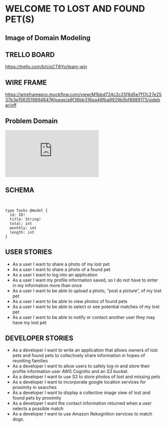 # WELCOME TO LOST AND FOUND PET(S)


## Image of Domain Modeling






## TRELLO BOARD

https://trello.com/b/cisCT8Yo/team-win



## WIRE FRAME

https://wireframepro.mockflow.com/view/M1bbd724c2c25f8d5e7f17c27e2537b3e1583519894847#/page/a9f36bb316ea48fba9929b5bf8889173/sidebar/off

## Problem Domain

![](https://github.com/silasoyewale10/DebtEliminator/blob/developmentBranch/problemdomain.pdf)


## SCHEMA

```


type Tasks @model {
  id: ID!
  title: String!
  total: int
  monthly: int
  length: int
}

```


## USER STORIES

- As a user I want to share a photo of my lost pet
- As a user I want to share a photo of a found pet
- As a  user I want to log into an application
- As a user I want my profile information saved, so I do not have to enter in my information more than once
- As a user I want to be able to upload a photo, “post a picture”, of my lost pet
- As a user I want to be able to view photos of found pets
- As a user I want to be able to select or see potential matches of my lost pet
- As a user I want to be able to notify or contact another user they may have my lost pet


## DEVELOPER STORIES

- As a developer I want to write an application that allows owners of lost pets and found pets to collectively share information in hopes of reuniting families
- As a developer I want to allow users to safely log-in and store their profile information user AWS Cognitio and an S3 bucket. 
- As a developer I want to use S3 to store photos of lost and missing pets 
- As a developer I want to incorporate google location services for proximity in searches
- As a developer I want to display a collective image view of lost and found pets by proximity 
- As a developer I want the contact information returned when a user selects a possible match
- As a developer I want to use Amazon Rekognition services to match dogs. 



